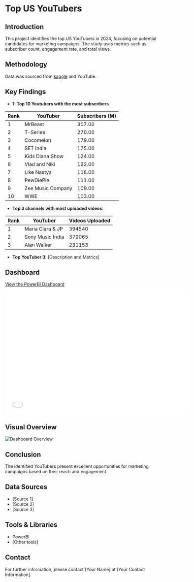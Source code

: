 # Top US YouTubers

## Introduction
This project identifies the top US YouTubers in 2024, focusing on potential candidates for marketing campaigns. The study uses metrics such as subscriber count, engagement rate, and total views.

## Methodology
Data was sourced from [kaggle](https://www.kaggle.com/datasets/bhavyadhingra00020/top-100-social-media-influencers-2024-countrywise?resource=download) and YouTube. 

## Key Findings
- **1. Top 10 Youtubers with the most subscribers**

| Rank | YouTuber          | Subscribers (M) |
| ---- | ----------------- | --------------- | 
| 1    | MrBeast           | 307.00          | 
| 2    | T-Series          | 270.00          | 
| 3    | Cocomelon         | 179.00          | 
| 4    | SET India         | 175.00          | 
| 5    | Kids Diana Show   | 124.00          | 
| 6    | Vlad and Niki     | 122.00          |
| 7    | Like Nastya       | 118.00          | 
| 8    | PewDiePie         | 111.00          |
| 9    | Zee Music Company | 109.00          | 
| 10   | WWE               | 103.00          | 

- **Top 3 channels with most uploaded videos**:

| Rank | YouTuber          | Videos Uploaded |
| ---- | ----------------- | --------------- |
| 1    | Maria Clara & JP  | 394540          |
| 2    | Sony Music India  | 379065          |
| 3    | Alan Walker       | 231153          |




- **Top YouTuber 3**: [Description and Metrics]

## Dashboard
[View the PowerBI Dashboard](YOUR_LINK_HERE)

<iframe width="600" height="400" src="EMBED_LINK_HERE" frameborder="0" allowfullscreen="true"></iframe>

## Visual Overview
![Dashboard Overview](URL_TO_YOUR_IMAGE)

## Conclusion
The identified YouTubers present excellent opportunities for marketing campaigns based on their reach and engagement.

## Data Sources
- [Source 1]
- [Source 2]
- [Source 3]

## Tools & Libraries
- PowerBI
- [Other tools]

## Contact
For further information, please contact [Your Name] at [Your Contact Information].
